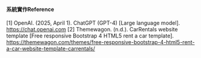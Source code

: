 #### 系統實作Reference
\[1\] OpenAI. (2025, April 1). ChatGPT (GPT-4) \[Large language model\]. https://chat.openai.com
\[2\] Themewagon. (n.d.). CarRentals website template \[Free responsive Bootstrap 4 HTML5 rent a car template\]. https://themewagon.com/themes/free-responsive-bootstrap-4-html5-rent-a-car-website-template-carrentals/
